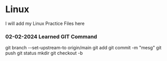 # Linux
I will add my Linux Practice Files here
### 02-02-2024 Learned GIT Command
git branch --set-upstream-to origin/main
git add
git commit -m "mesg"
git push
git status
mkdir <folder name>
git checkout -b <new branch> <old branch>
